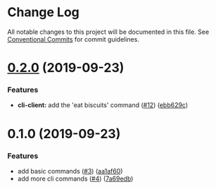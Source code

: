 # Change Log

All notable changes to this project will be documented in this file.
See [Conventional Commits](https://conventionalcommits.org) for commit guidelines.

# [0.2.0](https://github.com/csaxton/moo-rep/compare/@moorepo/cli-client@0.1.0...@moorepo/cli-client@0.2.0) (2019-09-23)


### Features

* **cli-client:** add the 'eat biscuits' command ([#12](https://github.com/csaxton/moo-rep/issues/12)) ([ebb629c](https://github.com/csaxton/moo-rep/commit/ebb629c))





# 0.1.0 (2019-09-23)


### Features

* add basic commands ([#3](https://github.com/csaxton/moo-rep/issues/3)) ([aa1af60](https://github.com/csaxton/moo-rep/commit/aa1af60))
* add more cli commands ([#4](https://github.com/csaxton/moo-rep/issues/4)) ([7a69edb](https://github.com/csaxton/moo-rep/commit/7a69edb))
